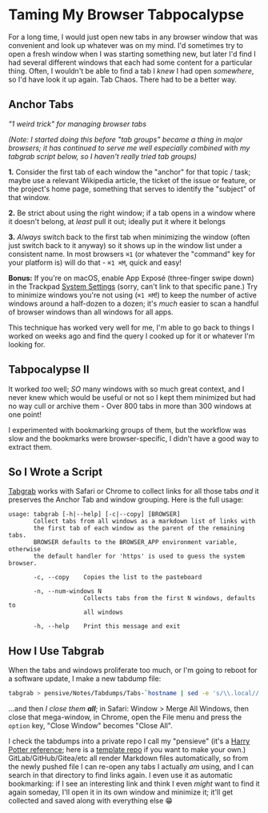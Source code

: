 Taming My Browser Tabpocalypse
================================

For a long time, I would just open new tabs in any browser window that was convenient and look up whatever was on my mind.  I'd sometimes try to open a fresh window when I was starting something new, but later I'd find I had several different windows that each had some content for a particular thing.  Often, I wouldn't be able to find a tab I _knew_ I had open _somewhere_, so I'd have look it up again.  Tab Chaos.  There had to be a better way.

Anchor Tabs
-----------
_"1 weird trick" for managing browser tabs_

_(Note: I started doing this before "tab groups" became a thing in major browsers; it has continued to serve me well especially combined with my tabgrab script below, so I haven't really tried tab groups)_

**1.** Consider the first tab of each window the "anchor" for that topic / task; maybe use a relevant Wikipedia article, the ticket of the issue or feature, or the project's home page, something that serves to identify the "subject" of that window.

**2.** Be strict about using the right window; if a tab opens in a window where it doesn't belong, at _least_ pull it out; ideally put it where it belongs

**3.** _Always_ switch back to the first tab when minimizing the window (often just switch back to it anyway) so it shows up in the window list under a consistent name.  In most browsers `⌘1` (or whatever the "command" key for your platform is) will do that - `⌘1 ⌘M`, quick and easy!

**Bonus:** If you're on macOS, enable App Exposé (three-finger swipe down) in the Trackpad [System Settings](x-apple.systempreferences:) (sorry, can't link to that specific pane.)  Try to minimize windows you're not using (`⌘1 ⌘M`!) to keep the number of active windows around a half-dozen to a dozen; it's _much_ easier to scan a handful of browser windows than all windows for all apps.

This technique has worked very well for me, I'm able to go back to things I worked on weeks ago and find the query I cooked up for it or whatever I'm looking for.

Tabpocalypse II
---------------
It worked _too_ well; _SO_ many windows with so much great context, and I never knew which would be useful or not so I kept them minimized but had no way cull or archive them - Over 800 tabs in more than 300 windows at one point!

I experimented with bookmarking groups of them, but the workflow was slow and the bookmarks were browser-specific, I didn't have a good way to extract them.

So I Wrote a Script
-------------------
[Tabgrab](https://github.com/inventhouse/BenBin/blob/master/tabgrab) works with Safari or Chrome to collect links for all those tabs _and_ it preserves the Anchor Tab and window grouping.  Here is the full usage:

```
usage: tabgrab [-h|--help] [-c|--copy] [BROWSER]
       Collect tabs from all windows as a markdown list of links with
       the first tab of each window as the parent of the remaining tabs.
       BROWSER defaults to the BROWSER_APP environment variable, otherwise
       the default handler for 'https' is used to guess the system browser.

       -c, --copy    Copies the list to the pasteboard

       -n, --num-windows N
                     Collects tabs from the first N windows, defaults to
                     all windows

       -h, --help    Print this message and exit
```

How I Use Tabgrab
-----------------
When the tabs and windows proliferate too much, or I'm going to reboot for a software update, I make a new tabdump file:
```sh
tabgrab > pensive/Notes/Tabdumps/Tabs-`hostname | sed -e 's/\\.local//'`_`date "+%Y-%m-%d"`.md
```

...and then _I close them **all**_; in Safari: Window > Merge All Windows, then close that mega-window, in Chrome, open the File menu and press the `option` key, "Close Window" becomes "Close All".

I check the tabdumps into a private repo I call my "pensieve" (it's a [Harry Potter reference](https://www.wizardingworld.com/writing-by-jk-rowling/pensieve); here is a [template repo](https://github.com/inventhouse/pensieve?tab=readme-ov-file#making-your-own-pensieve) if you want to make your own.)  GitLab/GitHub/Gitea/etc all render Markdown files automatically, so from the newly pushed file I can re-open any tabs I actually _am_ using, and I can search in that directory to find links again.
  I even use it as automatic bookmarking: if I see an interesting link and think I even _might_ want to find it again someday, I'll open it in its own window and minimize it; it'll get collected and saved along with everything else 😁
